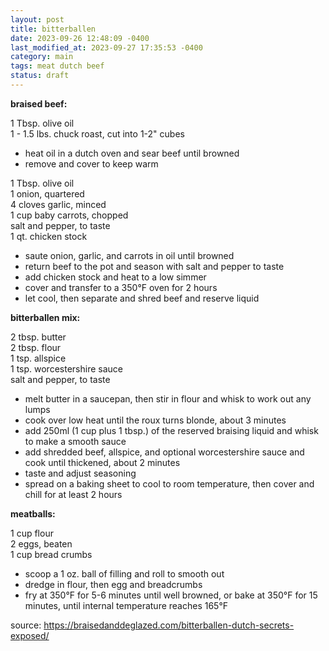 ```yaml
---
layout: post
title: bitterballen
date: 2023-09-26 12:48:09 -0400
last_modified_at: 2023-09-27 17:35:53 -0400
category: main
tags: meat dutch beef
status: draft
---
```


**braised beef:**

1 Tbsp. olive oil  
1 - 1.5 lbs. chuck roast, cut into 1-2" cubes  
* heat oil in a dutch oven and sear beef until browned
* remove and cover to keep warm

1 Tbsp. olive oil  
1 onion, quartered  
4 cloves garlic, minced  
1 cup baby carrots, chopped  
salt and pepper, to taste  
1 qt. chicken stock  
* saute onion, garlic, and carrots in oil until browned
* return beef to the pot and season with salt and pepper to taste
* add chicken stock and heat to a low simmer
* cover and transfer to a 350°F oven for 2 hours
* let cool, then separate and shred beef and reserve liquid

**bitterballen mix:**

2 tbsp. butter  
2 tbsp. flour  
1 tsp. allspice  
1 tsp. worcestershire sauce  
salt and pepper, to taste
* melt butter in a saucepan, then stir in flour and whisk to work out any lumps
* cook over low heat until the roux turns blonde, about 3 minutes
* add 250ml (1 cup plus 1 tbsp.) of the reserved braising liquid and whisk to make
  a smooth sauce
* add shredded beef, allspice, and optional worcestershire sauce and cook until
  thickened, about 2 minutes
* taste and adjust seasoning
* spread on a baking sheet to cool to room temperature, then cover and chill for at
  least 2 hours

**meatballs:**

1 cup flour  
2 eggs, beaten  
1 cup bread crumbs  
* scoop a 1 oz. ball of filling and roll to smooth out
* dredge in flour, then egg and breadcrumbs
* fry at 350°F for 5-6 minutes until well browned, or bake at 350°F for 15 minutes,
  until internal temperature reaches 165°F

source: <https://braisedanddeglazed.com/bitterballen-dutch-secrets-exposed/>
